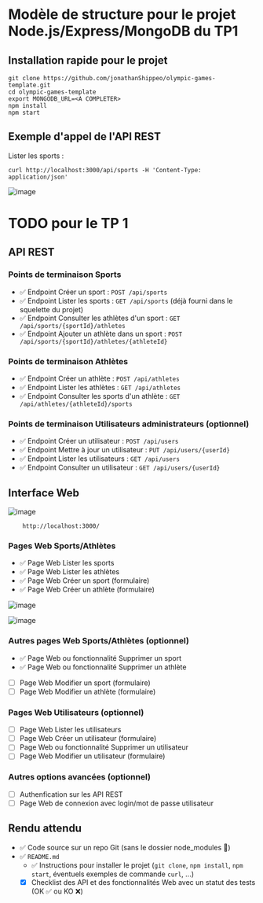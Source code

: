 # Modèle de structure pour le projet Node.js/Express/MongoDB du TP1

## Installation rapide pour le projet

```shell
git clone https://github.com/jonathanShippeo/olympic-games-template.git
cd olympic-games-template
export MONGODB_URL=<A COMPLETER>
npm install
npm start
```

## Exemple d'appel de l'API REST

Lister les sports :

```shell
curl http://localhost:3000/api/sports -H 'Content-Type: application/json'
```

![image](https://user-images.githubusercontent.com/30086549/148685160-3fb5beb0-5610-4cc3-a3c7-c4d652ccd52d.png)

# TODO pour le TP 1

## API REST

### Points de terminaison Sports

- ✅ Endpoint Créer un sport : `POST /api/sports`
- ✅ Endpoint Lister les sports : `GET /api/sports` (déjà fourni dans le squelette du projet)
- ✅ Endpoint Consulter les athlètes d'un sport : `GET /api/sports/{sportId}/athletes`
- ✅ Endpoint Ajouter un athlète dans un sport : `POST /api/sports/{sportId}/athletes/{athleteId}`

### Points de terminaison Athlètes

- ✅ Endpoint Créer un athlète : `POST /api/athletes`
- ✅ Endpoint Lister les athlètes : `GET /api/athletes`
- ✅ Endpoint Consulter les sports d'un athlète : `GET /api/athletes/{athleteId}/sports`

### Points de terminaison Utilisateurs administrateurs (optionnel)

- ✅ Endpoint Créer un utilisateur : `POST /api/users`
- ✅ Endpoint Mettre à jour un utilisateur : `PUT /api/users/{userId}`
- ✅ Endpoint Lister les utilisateurs : `GET /api/users`
- ✅ Endpoint Consulter un utilisateur : `GET /api/users/{userId}`

## Interface Web

![image](https://user-images.githubusercontent.com/30086549/148684975-205e0c8e-f828-4319-b022-fb1b2cd7e8e0.png)



```shell
    http://localhost:3000/ 
```

### Pages Web Sports/Athlètes

- ✅ Page Web Lister les sports
- ✅ Page Web Lister les athlètes
- ✅ Page Web Créer un sport (formulaire)
- ✅ Page Web Créer un athlète (formulaire)

![image](https://user-images.githubusercontent.com/30086549/148685023-9bcfd0f9-dc17-48e6-bce1-be7518278be9.png)

![image](https://user-images.githubusercontent.com/30086549/148685058-165c18c5-e567-41ea-9e37-e6d241839974.png)


### Autres pages Web Sports/Athlètes (optionnel)

- ✅ Page Web ou fonctionnalité Supprimer un sport
- ✅ Page Web ou fonctionnalité Supprimer un athlète
- [ ] Page Web Modifier un sport (formulaire)
- [ ] Page Web Modifier un athlète (formulaire)

### Pages Web Utilisateurs (optionnel)

- [ ] Page Web Lister les utilisateurs
- [ ] Page Web Créer un utilisateur (formulaire)
- [ ] Page Web ou fonctionnalité Supprimer un utilisateur
- [ ] Page Web Modifier un utilisateur (formulaire)

### Autres options avancées (optionnel)

- [ ] Authenfication sur les API REST
- [ ] Page Web de connexion avec login/mot de passe utilisateur

## Rendu attendu

- ✅ Code source sur un repo Git (sans le dossier node_modules 🙏)
- ✅ `README.md`
  - ✅ Instructions pour installer le projet (`git clone`, `npm install`, `npm start`, éventuels exemples de commande `curl`, ...)
  - [x] Checklist des API et des fonctionnalités Web avec un statut des tests (OK ✅ ou KO ❌)